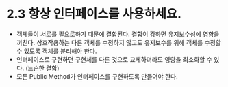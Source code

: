 # 2.3 항상 인터페이스를 사용하세요.
- 객체들이 서로를 필요로하기 때문에 결합된다. 결합이 강하면 유지보수성에 영향을 끼친다. 상호작용하는 다른 객체를 수정하지 않고도 유지보수를 위해 객체를 수정할 수 있도록 객체를 분리해야 한다.
- 인터페이스로 구현하면 구현체를 다른 것으로 교체하더라도 영향을 최소화할 수 있다. (느슨한 결합)
- 모든 Public Method가 인터페이스를 구현하도록 만들어야 한다.

